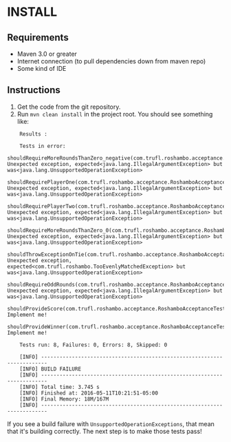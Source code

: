 # INSTALL

## Requirements
* Maven 3.0 or greater
* Internet connection (to pull dependencies down from maven repo)
* Some kind of IDE

## Instructions

1. Get the code from the git repository.
2. Run `mvn clean install` in the project root. You should see something like:


```
    Results :
    
    Tests in error:
      shouldRequireMoreRoundsThanZero_negative(com.trufl.roshambo.acceptance.RoshamboAcceptanceTest): Unexpected exception, expected<java.lang.IllegalArgumentException> but was<java.lang.UnsupportedOperationException>
      shouldRequirePlayerOne(com.trufl.roshambo.acceptance.RoshamboAcceptanceTest): Unexpected exception, expected<java.lang.IllegalArgumentException> but was<java.lang.UnsupportedOperationException>
      shouldRequirePlayerTwo(com.trufl.roshambo.acceptance.RoshamboAcceptanceTest): Unexpected exception, expected<java.lang.IllegalArgumentException> but was<java.lang.UnsupportedOperationException>
      shouldRequireMoreRoundsThanZero_0(com.trufl.roshambo.acceptance.RoshamboAcceptanceTest): Unexpected exception, expected<java.lang.IllegalArgumentException> but was<java.lang.UnsupportedOperationException>
      shouldThrowExceptionOnTie(com.trufl.roshambo.acceptance.RoshamboAcceptanceTest): Unexpected exception, expected<com.trufl.roshambo.TooEvenlyMatchedException> but was<java.lang.UnsupportedOperationException>
      shouldRequireOddRounds(com.trufl.roshambo.acceptance.RoshamboAcceptanceTest): Unexpected exception, expected<java.lang.IllegalArgumentException> but was<java.lang.UnsupportedOperationException>
      shouldProvideScore(com.trufl.roshambo.acceptance.RoshamboAcceptanceTest): Implement me!
      shouldProvideWinner(com.trufl.roshambo.acceptance.RoshamboAcceptanceTest): Implement me!
    
    Tests run: 8, Failures: 0, Errors: 8, Skipped: 0
    
    [INFO] ------------------------------------------------------------------------
    [INFO] BUILD FAILURE
    [INFO] ------------------------------------------------------------------------
    [INFO] Total time: 3.745 s
    [INFO] Finished at: 2016-05-11T10:21:51-05:00
    [INFO] Final Memory: 18M/167M
    [INFO] ------------------------------------------------------------------------

```
If you see a build failure with `UnsupportedOperationExceptions`, that mean that it's building correctly. The next step is to make those tests pass!